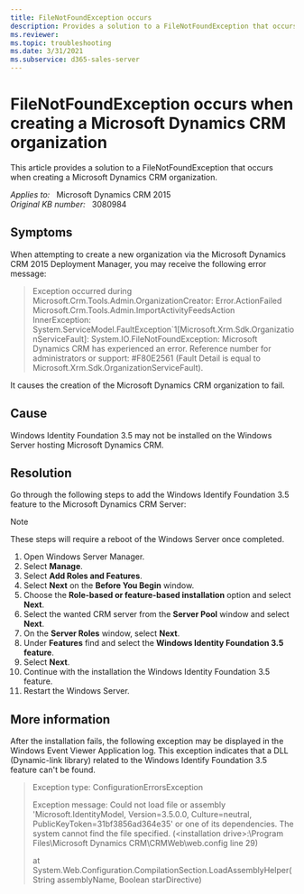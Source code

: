 ```yaml
---
title: FileNotFoundException occurs
description: Provides a solution to a FileNotFoundException that occurs when creating a Microsoft Dynamics CRM organization.
ms.reviewer: 
ms.topic: troubleshooting
ms.date: 3/31/2021
ms.subservice: d365-sales-server
---
```

# FileNotFoundException occurs when creating a Microsoft Dynamics CRM organization

This article provides a solution to a FileNotFoundException that occurs when creating a Microsoft Dynamics CRM organization.

_Applies to:_ &nbsp; Microsoft Dynamics CRM 2015  
_Original KB number:_ &nbsp; 3080984

## Symptoms

When attempting to create a new organization via the Microsoft Dynamics CRM 2015 Deployment Manager, you may receive the following error message:

> Exception occurred during Microsoft.Crm.Tools.Admin.OrganizationCreator: Error.ActionFailed Microsoft.Crm.Tools.Admin.ImportActivityFeedsAction  
InnerException:  
System.ServiceModel.FaultException`1[Microsoft.Xrm.Sdk.OrganizationServiceFault]: System.IO.FileNotFoundException: Microsoft Dynamics CRM has experienced an error. Reference number for administrators or support: #F80E2561 (Fault Detail is equal to Microsoft.Xrm.Sdk.OrganizationServiceFault).

It causes the creation of the Microsoft Dynamics CRM organization to fail.

## Cause

Windows Identity Foundation 3.5 may not be installed on the Windows Server hosting Microsoft Dynamics CRM.

## Resolution

Go through the following steps to add the Windows Identify Foundation 3.5 feature to the Microsoft Dynamics CRM Server:

> [!NOTE]
> These steps will require a reboot of the Windows Server once completed.

1. Open Windows Server Manager.
2. Select **Manage**.
3. Select **Add Roles and Features**.
4. Select **Next** on the **Before You Begin** window.
5. Choose the **Role-based or feature-based installation** option and select **Next**.
6. Select the wanted CRM server from the **Server Pool** window and select **Next**.
7. On the **Server Roles** window, select **Next**.
8. Under **Features** find and select the **Windows Identity Foundation 3.5 feature**.
9. Select **Next**.
10. Continue with the installation the Windows Identity Foundation 3.5 feature.
11. Restart the Windows Server.

## More information

After the installation fails, the following exception may be displayed in the Windows Event Viewer Application log. This exception indicates that a DLL (Dynamic-link library) related to the Windows Identify Foundation 3.5 feature can't be found.

> Exception type: ConfigurationErrorsException
>
> Exception message: Could not load file or assembly 'Microsoft.IdentityModel, Version=3.5.0.0, Culture=neutral, PublicKeyToken=31bf3856ad364e35' or one of its dependencies. The system cannot find the file specified. (\<installation drive>:\Program Files\Microsoft Dynamics CRM\CRMWeb\web.config line 29)
>
> at System.Web.Configuration.CompilationSection.LoadAssemblyHelper(String assemblyName, Boolean starDirective)
